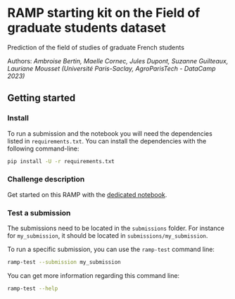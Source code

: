 # RAMP starting kit on the Field of graduate students dataset

Prediction of the field of studies of graduate French students

Authors: *Ambroise Bertin, Maelle Cornec, Jules Dupont, Suzanne Guilteaux, Lauriane Mousset (Université Paris-Saclay, AgroParisTech - DataCamp 2023)*

## Getting started

### Install

To run a submission and the notebook you will need the dependencies listed
in `requirements.txt`. You can install the dependencies with the
following command-line:

```bash
pip install -U -r requirements.txt
```

### Challenge description

Get started on this RAMP with the
[dedicated notebook](graduation_starting_kit.ipynb).

### Test a submission

The submissions need to be located in the `submissions` folder. For instance
for `my_submission`, it should be located in `submissions/my_submission`.

To run a specific submission, you can use the `ramp-test` command line:

```bash
ramp-test --submission my_submission
```

You can get more information regarding this command line:

```bash
ramp-test --help
```
